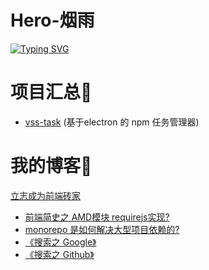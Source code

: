 # Hero-烟雨
[![Typing SVG](https://readme-typing-svg.demolab.com?font=Fira+Code&pause=1000&width=435&lines=%E7%83%9F%E9%9B%A8%E5%8F%AF%E4%B8%8D%E7%AD%89%E4%BD%A0%E2%9D%A4%EF%B8%8F)](https://git.io/typing-svg)

# 项目汇总🥇
- [vss-task](https://github.com/github262302/vss-task.git) (基于electron 的 npm 任务管理器)

# 我的博客🥤
[立志成为前端砖家](https://www.yuque.com/u21754242/zpfeub)
- [前端简史之 AMD模块 requirejs实现?](https://github.com/github262302/browser-requirejs-example.git)
- [monorepo 是如何解决大型项目依赖的?](https://github.com/github262302/example-workspace-monorepo.git)
- [《搜索之 Google》](https://www.yuque.com/u21754242/zpfeub/wd6xw93v5g6gqgig)
- [《搜索之 Github》](https://www.yuque.com/u21754242/zpfeub/lawgdasd0np0oali)

<img src="https://github-readme-stats.vercel.app/api?username=github262302&show_icons=true&theme=radical&include_all_commits=true" alt="" srcset="">
